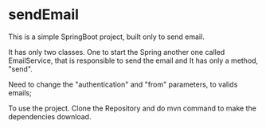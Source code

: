 # sendEmail
This is a simple SpringBoot project, built only to send email.

It has only two classes. One to start the Spring another one called EmailService, that is responsible to send the email and It has only a method, "send".

Need to change the "authentication" and "from" parameters, to valids emails;

To use the project. Clone the Repository and do mvn command to make the dependencies download.
